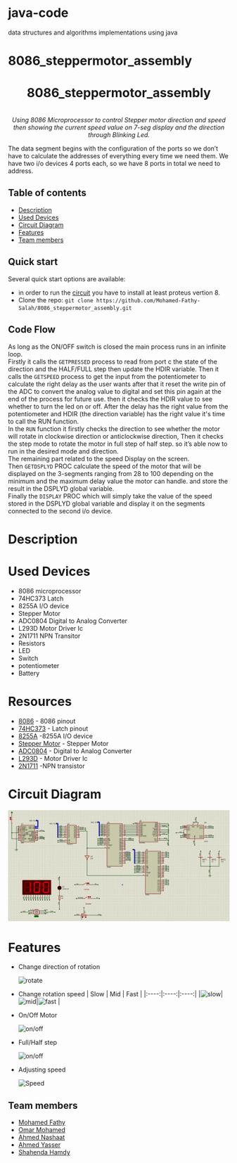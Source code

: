 # java-code
data structures and algorithms implementations using java


# 8086_steppermotor_assembly
<h1 align="center">8086_steppermotor_assembly</h1>

<p align="center">
  
  <br>
  <i>Using 8086 Microprocessor to control Stepper motor direction and speed 
    <br> then showing the current speed value on 7-seg display and the direction through Blinking Led.</i>
  <br>
</p>

<p>
   The data segment begins with the configuration of the ports so we don’t have to calculate the addresses of everything every time we need them. We have two i/o devices 4 ports each, so we have 8 ports in total we need to address.

</p>

## Table of contents

- [Description](#Description)
- [Used Devices](#Used-Devices)
- [Circuit Diagram](#Circuit-Diagram)
- [Features](#Features)
- [Team members](#Team-members)

## Quick start

Several quick start options are available:

- in order to run the [circuit](https://github.com/Mohamed-Fathy-Salah/8086_steppermotor_assembly/blob/main/stepper%20motor_project.pdsprj) you have to install at least proteus vertion 8. 
- Clone the repo: `git clone https://github.com/Mohamed-Fathy-Salah/8086_steppermotor_assembly.git`


## Code Flow

   As long as the ON/OFF switch is closed the main process runs in an infinite loop.</br>
Firstly it calls the `GETPRESSED` process to read from port c the state of the direction and the HALF/FULL step then update the HDIR variable.
Then it calls the `GETSPEED` process to get the input from the potentiometer to calculate the right delay as the user wants after that it reset the write pin of the ADC to convert the analog value to digital and set this pin again at the end of the process for future use. then it checks the HDIR value to see whether to turn the led on or off.
After the delay has the right value from the potentiometer and HDIR (the direction variable) has the right value it's time to call the RUN function.</br>
In the `RUN` function it firstly checks the direction to see whether the motor will rotate in clockwise direction or anticlockwise direction, Then it checks the step mode to rotate the motor in full step of half step. so it’s able now to run in the desired mode and direction.</br>
The remaining part related to the speed Display on the screen.</br>
Then `GETDSPLYD` PROC calculate the speed of the motor that will be displayed on the 3-segments ranging from 28 to 100 depending on the minimum and the maximum delay value the motor can handle. and store the result in the DSPLYD global variable.</br>
Finally the `DISPLAY` PROC which will simply take the value of the speed stored in the DSPLYD global variable and display it on the segments connected to the second i/o device.





# Description

# Used Devices
- 8086 microprocessor
- 74HC373 Latch
- 8255A I/O device
- Stepper Motor
- ADC0804 Digital to Analog Converter
- L293D Motor Driver Ic
- 2N1711 NPN Transitor
- Resistors
- LED
- Switch
- potentiometer
- Battery
# Resources
* [8086] - 8086 pinout
* [74HC373] - Latch pinout
* [8255A] -8255A I/O device
* [Stepper Motor] - Stepper Motor
* [ADC0804] - Digital to Analog Converter
* [L293D] - Motor Driver Ic
* [2N1711] -NPN transistor

 [8086]: <https://www.tutorialspoint.com/microprocessor/microprocessor_8086_pin_configuration.htm>
 [74HC373]: <https://assets.nexperia.com/documents/data-sheet/74HC_HCT373.pdf>
 [8255A]: <https://www.tutorialspoint.com/microprocessor/microprocessor_intel_8255a_programmable_peripheral_interface.htm>
 [Stepper Motor]: <https://www.monolithicpower.com/en/stepper-motors-basics-types-uses>
 [ADC0804]: <https://www.engineersgarage.com/knowledge_share/adc0804-pinout/> 
 [L293D]: <https://components101.com/l293d-pinout-features-datasheet>
 [2N1711]: <https://www.dummies.com/programming/electronics/diy-projects/electronics-projects-how-to-create-a-transistor-not-gate-circuit/>
 
 # Circuit Diagram
 ![alt circuit](https://raw.githubusercontent.com/Mohamed-Fathy-Salah/8086_steppermotor_assembly/main/images/Circuit%20Diagram.PNG)
 
# Features
* Change direction of rotation

    ![rotate](/images/rotate.gif "rotate GIF")


* Change rotation speed
    | Slow | Mid | Fast |
    |:----:|:----:|:----:|
    |![slow](/images/slow.gif "slow speed rotation")|![mid](/images/mid.gif "mid speed rotation")|![fast](/images/fast.gif "fast speed rotation") |
    
    
* On/Off Motor

    ![on/off](/images/onoff.gif "on/off GIF")
    
    
* Full/Half step

    ![on/off](/images/halfstepfullstep.gif "half/fullstep GIF") 
    
    
* Adjusting speed

    ![Speed](/images/speed.gif "speed GIF")    
        
    

## Team members
- [Mohamed Fathy](https://github.com/Mohamed-Fathy-Salah)
- [Omar Mohamed](https://github.com/omarmohamed101)
- [Ahmed Nashaat](https://github.com/AhmadNashaat0)
- [Ahmed Yasser](https://github.com/ahmadyasser01)
- [Shahenda Hamdy](https://github.com/shahendahamdy)

